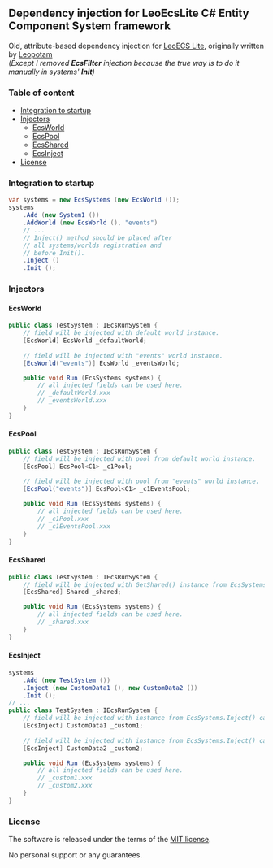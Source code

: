 ## Dependency injection for LeoEcsLite C# Entity Component System framework
Old, attribute-based dependency injection for [LeoECS Lite](https://github.com/Leopotam/ecslite), originally written by [Leopotam](https://github.com/Leopotam)  
*(Except I removed **EcsFilter** injection because the true way is to do it manually in systems' **Init**)*

### Table of content
* [Integration to startup](#integration-to-startup)
* [Injectors](#injectors)
    * [EcsWorld](#ecsworld)
    * [EcsPool](#ecspool)
    * [EcsShared](#ecsshared)
    * [EcsInject](#ecsinject)
* [License](#license)

### Integration to startup
```csharp
var systems = new EcsSystems (new EcsWorld ());
systems
    .Add (new System1 ())
    .AddWorld (new EcsWorld (), "events")
    // ...
    // Inject() method should be placed after
    // all systems/worlds registration and
    // before Init().
    .Inject ()
    .Init ();
```

### Injectors

#### EcsWorld
```csharp
public class TestSystem : IEcsRunSystem {
    // field will be injected with default world instance.
    [EcsWorld] EcsWorld _defaultWorld;
    
    // field will be injected with "events" world instance.
    [EcsWorld("events")] EcsWorld _eventsWorld;

    public void Run (EcsSystems systems) {
        // all injected fields can be used here.
        // _defaultWorld.xxx
        // _eventsWorld.xxx
    }
}
```

#### EcsPool
```csharp
public class TestSystem : IEcsRunSystem {
    // field will be injected with pool from default world instance.
    [EcsPool] EcsPool<C1> _c1Pool;
    
    // field will be injected with pool from "events" world instance.
    [EcsPool("events")] EcsPool<C1> _c1EventsPool;

    public void Run (EcsSystems systems) {
        // all injected fields can be used here.
        // _c1Pool.xxx
        // _c1EventsPool.xxx
    }
}
```

#### EcsShared
```csharp
public class TestSystem : IEcsRunSystem {
    // field will be injected with GetShared() instance from EcsSystems.
    [EcsShared] Shared _shared;

    public void Run (EcsSystems systems) {
        // all injected fields can be used here.
        // _shared.xxx
    }
}
```

#### EcsInject
```csharp
systems
    .Add (new TestSystem ())
    .Inject (new CustomData1 (), new CustomData2 ())
    .Init ();
// ...
public class TestSystem : IEcsRunSystem {
    // field will be injected with instance from EcsSystems.Inject() call.
    [EcsInject] CustomData1 _custom1;
    
    // field will be injected with instance from EcsSystems.Inject() call.
    [EcsInject] CustomData2 _custom2;

    public void Run (EcsSystems systems) {
        // all injected fields can be used here.
        // _custom1.xxx
        // _custom2.xxx
    }
}
```

### License
The software is released under the terms of the [MIT license](./LICENSE.md).

No personal support or any guarantees.
